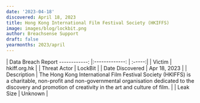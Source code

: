 ```yaml
---
date: '2023-04-18'
discovered: April 18, 2023
title: Hong Kong International Film Festival Society (HKIFFS)
image: images/blog/lockbit.png
author: Breachsense Support
draft: false
yearmonths: 2023/april
---
```



| Data Breach Report
------------:     |:-------------:    | :-----:|
| Victim      | hkiff.org.hk      | 
| Threat Actor      | LockBit      | 
| Date Discovered      | Apr 18, 2023      | 
| Description      | The Hong Kong International Film Festival Society (HKIFFS) is a charitable, non-profit and non-governmental organisation dedicated to the discovery and promotion of creativity in the art and culture of film.      | 
| Leak Size      | Unknown      | 

